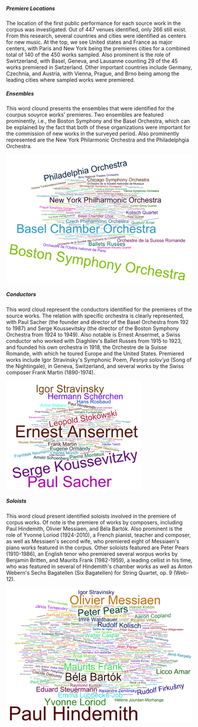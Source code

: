 <script>
// vi: ts=3:nowrap
</script>

<div class="card mb-3">
	<div class="row g-0">
		<div class="col-md-8">
			<div class="card-body">
				<h5 class="category mb-2 card-title">Premiere Locations</h5>
				<p class="card-text">The location of the first public performance for each source work in the corpus was investigated. Out of 447 venues identified, only 266 still exist. From this research, several countries and cities were identified as centers for new music. At the top, we see United states and France as major centers, with Paris and New York being the premieres cities for a combined total of 140 of the 450 works sampled. Also prominent is the role of Swirtzerland, with Basel, Geneva, and Lausanne counting 29 of the 45 works premiered in Swtzerland. Other important countries include Germany, Czechnia, and Austria, with Vienna, Prague, and Brno being among the leading cities where sampled works were premiered.  </p>
			</div>
		</div>
		<div class="col-md-10">
			<div id="country-city-table"></div>
			<!-- img src="Premieres_Location_list.png" class="img-fluid rounded-start" alt="Premieres Location" -->
		</div>
	</div>
</div>

<div class="card mb-3">
	<div class="row g-0">
		<div class="col-md-6">
			<div class="card-body">
				<h5 class="category mb-2 card-title">Ensembles</h5>
				<p class="card-text">This word clound presents the ensembles that were identified for the courpus souyrce works' premieres. Two ensembles are featured prominently, i.e., the Boston Symphony and the Basel Orchestra, which can be explained by the fact that both of these organizations were important for the commission of new works in the surveyed period. Also prominently represented are the New York Philarmonic Orchestra and the Philadelphgia Orchestra.</p>
			</div>
		</div>
		<div class="col-md-6">
			<img src="Ensembles_cloud.png" class="img-fluid rounded-start" alt="Ensembles">
		</div>
	</div>
</div>

<div class="card mb-3">
	<div class="row g-0">
		<div class="col-md-6">
			<div class="card-body">
				<h5 class="category mb-2 card-title">Conductors</h5>
				<p class="card-text">This word cloud represent the conductors identified for the premieres of the source works. The relation with specific orchestra is clearly represented, with Paul Sacher (the founder and director of the Basel Orchestra from 192 to 1987) and Serge Koussevitsky (the director of the Boston Symphony Orchestra from 1924 to 1949). Also notable is Ernest Ansermet, a Swiss conductor who worked with Diaghilev's Ballet Russes from 1915 to 1923, and founded his own orchestra in 1918, the Orchestre de la Suisse Romande, with which he toured Europe and the United States. Premiered works include Igor Stravinsky's Symphonic Poem, <i>Pesnya solov′ya</i> (Song of the Nightingale), in Geneva, Switzerland, and several works by the Swiss composer Frank Martin (1890-1974). </p>
			</div>
		</div>
		<div class="col-md-6">
			<img src="Conductors_cloud.png" class="img-fluid rounded-start" alt="Conductors">
		</div>
	</div>
</div>

<div class="card mb-3">
	<div class="row g-0">
		<div class="col-md-6">
			<div class="card-body">
				<h5 class="category mb-2 card-title">Soloists</h5>
				<p class="card-text">This word cloud present identified soloists involved in the premiere of corpus works. Of note is the premiere of works by composers, including Paul Hindemith, Olivier Messiaen, and Béla Bartók. Also prominent is the role of Yvonne Loriod (1924-2010), a French pianist, teacher and composer, as well as Messiaen's second wife, who premiered eight of Messiaen's piano works featured in the corpus. Other soloists featured are Peter Pears (1910-1986), an English tenor who premiered several worpus works by Benjamin Britten, and Maurits Frank (1982-1959), a leading cellist in his time, who was featured in several of Hindemith's chamber works as well as Anton Webern's Sechs Bagatellen (Six Bagatellen) for String Quartet, op. 9 (Web-12).</p>
			</div>
		</div>
		<div class="col-md-6">
			<img src="Soloists_cloud.png" class="img-fluid rounded-start" alt="Soloists">
		</div>
	</div>
</div>



